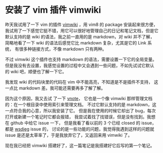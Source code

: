 # 安装了 vim 插件 vimwiki 
昨天我试用了一下 vim 的插件 [vimwiki](https://github.com/ethereum/wiki)
，用 vim8 的 package 安装起来很方便，
我试用了一下感觉它挺不错，用它可以很好地管理自己的日记和笔记文档，但是它
默认支持的是 wiki 的语法，我之前一直用的是 markdown，对 wiki 并不了解，
简略地看了一下 wiki 的语法后感觉它比 markdown 复杂，尤其是它的 Link 系统，
有很多种链接方式，不像 markdown 只有两种。

不过 vimwiki 这个插件也支持 markdown 的语法，需要设置一下它的全局变量。
但是我没有去设置，我感觉设置的过程中又会遇到一些问题，不如先试试它默认
的 wiki 吧，顺便也了解一下它。

我发现 wiki 的代码块里的代码在 vim 中不能高亮，不知道是不是插件不支持，
这一点比 markdown 差。我可能还需要再多了解了解。

因为这个原因，我又去试
了一下 [vnote](https://github.com/lymslive/vnote)，
它也是一个像 vimwiki 那样管理文档的：在一个根目录中使用索引来管理文档。
不过它默认支持的是 markdown，这一点符合我的心意，所以我安装了它。
但是我在使用的时候它却出了 bug，每次打开或新建一个笔记时它都会报错，
我尝试着找了找错误，但是没有找到。我想在 github 中给它 issue 一下，
但是我看了看以前的 3 个已经 closed 的 issue，
都是 [wsdjeg](https://github.com/wsdjeg) issue 的，
讨论的是一些功能的问题，我觉得我遇到这样的问题就
issue 是还是太草率了，于是我放弃它了，又返回来用 vimwiki 了。

现在我已经把 vimwiki 搭建好了，这一篇笔记是我搭建好它后写的第一个笔记。

